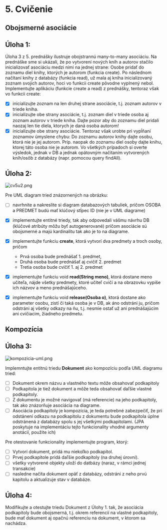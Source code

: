 # 5. Cvičenie
## Obojsmerné asociácie
## Úloha 1:
Úloha 3 z 5. prednášky ilustruje obojstrannú many-to-many asociáciu. Na prednáške sme si ukázali, že po vytvorení nových kníh a autorov stačilo inicializovať asociáciu medzi nimi na jednej strane: Osobe pridať do zoznamu diel knihy, ktorých je autorom (funkcia create). Po následnom načítaní knihy z databázy (funkcia read), už mala aj kniha inicializovaný zoznam svojich autorov, hoci vo funkcii create pôvodne vyplnený nebol. Implementujte aplikáciu (funkcie create a read) z prednášky, tentoraz však vo funkcii create:

- [x] inicializujte zoznam na len druhej strane asociácie, t.j. zoznam autorov v triede kniha.
- [x] inicializujte obe strany asociácie, t.j. zoznam diel v triede osoba aj zoznam autorov v triede kniha. Dajte pozor aby do zoznamu diel pridali naozaj len tie diela, ktorych je daná osoba autorom!
- [x] inicializujte obe strany asociácie. Tentoraz však urobte pri vypĺňaní zoznamov úmyslene chybu: Do zoznamu autorov knihy dajte osobu, ktorá nie je jej autorom. Príp. naopak do zoznamu diel osoby dajte knihu, ktorej táto osoba nie je autorom.
Vo všetkých prípadoch si overte výsledok, jednak v DB a jednak opätovným načítaním vytvorených kníh/osôb z databázy (napr. pomocou query findAll).

## Úloha 2:
![cv5u2.png](https://raw.githubusercontent.com/xchovanecv1/VSA/master/Cvicenie%205/cv5u2.png)

Pre UML diagram tried znázornených na obrázku:

- [ ] navrhnite a nakreslite si diagram databazových tabuliek, pričom OSOBA a PREDMET budú mať klúčový stĺpec ID (nie je v UML diagrame)
- [x] implementujte entitné triedy, tak aby odpovedali vášmu návrhu DB (klúčové atribúty môžu byť autogenerované) pričom asociácie sú obojsmerné a majú kardinalitu tak ako je to na diagrame.
- [x] implementujte funkciu **create**, ktorá vytvorí dva predmety a troch osoby, pričom

  - Prvá osoba bude prednášať 1. predmet,
  - Druhá osoba bude prednášať aj cvičiť 2. predmet
  - Tretia osoba bude cvičiť 1. aj 2. predmet
- [x] implementujte funkciu void **read(String meno)**, ktorá dostane meno učiteľa, nájde všetky predmety, ktoré učiteľ cvičí a na obrazovku vypíše ich názvov a meno prednášajúceho.

- [x] implementujte funkciu void **release(Osoba o)**, ktorá dostane ako parameter osobu, zistí či taká osoba je v DB, ak áno odstráni ju, pričom odstráni aj všetky odkazy na ňu, t.j. nesmie ostať už ani prednášajúcim ani cvičiacim, žiadneho predmetu.

## Kompozícia
## Úloha 3:
![kompozicia-uml.png](https://raw.githubusercontent.com/xchovanecv1/VSA/master/Cvicenie%205/kompozicia-uml.png)

Implemntujte entitnú triedu **Dokument** ako kompozíciu podľa UML diagramu tried:

- [ ] Dokument okrem názvu a vlastného textu môže obsahovať podkapitoly
- [ ] Podkapitola je tiež dokument a môže teda obsahovať daľšie vlastné podkapitoly.
- [ ] Z dokumentu je možné navigovať (má referencie) na jeho podkapitoly, tak ako znázorňuje asociácia na diagrame.
- [ ] Asociácia podkapitoly je kompozícia, je teda potrebné zabezpečiť, že pri odstánení odkazu na podkapitolu z dokumentu bude podkapitola úplne odstránená z databázy spolu s jej všetkými podkapitolami. (JPA poskytuje na implementáciu tejto funkcionality vhodné argumenty anotácií, použite ich)

Pre otestovanie funkcionality implementujte program, ktorý:

- [ ] Vytvorí dokument, pridá mu niekoľko podkapitol.
- [ ] Prvej podkapitole pridá daľšie podkapitoly (na druhej úrovni).
- [ ] všetky vytvorené objekty uloží do datbázy (naraz, v rámci jednej transakcie)
- [ ] nasledne načíta dokument opäť z databázy, odstráni z neho prvú kapitolu a aktualizuje stav v databáze.
## Úloha 4:
Modifikujte a otestujte triedu Dokument z Úlohy 1. tak, že asociácia podkapitoly bude obojsmerná, t.j. okrem referencií na vlastné podkapitoly, bude mať dokument aj opačnú referenciu na dokument, v ktorom sa nachádza.
